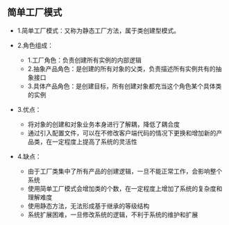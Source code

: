 ## 简单工厂模式
- 1.简单工厂模式：又称为静态工厂方法，属于类创建型模式。

- 2.角色组成：
    - 1.工厂角色：负责创建所有实例的内部逻辑
    - 2.抽象产品角色：是创建的所有对象的父类，负责描述所有实例共有的抽象接口
    - 3.具体产品角色：是创建目标，所有创建对象都充当这个角色某个具体类的实例

- 3.优点：
    - 将对象的创建和对象业务本身进行了解耦，降低了耦合度
    - 通过引入配置文件，可以在不修改客户端代码的情况下更换和增加新的产品类，在一定程度上提高了系统的灵活性

- 4.缺点：
    - 由于工厂类集中了所有产品的创建逻辑，一旦不能正常工作，会影响整个系统
    - 使用简单工厂模式会增加类的个数，在一定程度上增加了系统的复杂度和理解难度
    - 使用静态方法，无法形成基于继承的等级结构
    - 系统扩展困难，一旦修改系统的逻辑，不利于系统的维护和扩展
  